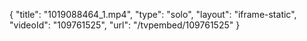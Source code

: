 {
    "title": "1019088464_1.mp4",
    "type": "solo",
    "layout": "iframe-static",
    "videoId": "109761525",
    "url": "\/tvpembed\/109761525"
}